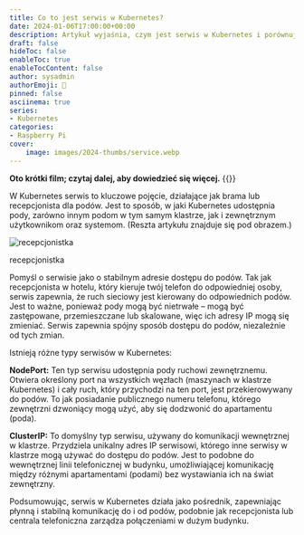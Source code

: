 ```yaml
---
title: Co to jest serwis w Kubernetes?
date: 2024-01-06T17:00:00+00:00
description: Artykuł wyjaśnia, czym jest serwis w Kubernetes i porównuje go do recepcjonisty w hotelu..
draft: false
hideToc: false
enableToc: true
enableTocContent: false
author: sysadmin
authorEmoji: 🐧
pinned: false
asciinema: true
series:
- Kubernetes
categories:
- Raspberry Pi
cover:
    image: images/2024-thumbs/service.webp
---
```

**Oto krótki film; czytaj dalej, aby dowiedzieć się więcej.**
{{<youtube xpZyYifb6NE>}}

W Kubernetes serwis to kluczowe pojęcie, działające jak brama lub recepcjonista dla podów. Jest to sposób, w jaki Kubernetes udostępnia pody, zarówno innym podom w tym samym klastrze, jak i zewnętrznym użytkownikom oraz systemom. (Reszta artykułu znajduje się pod obrazem.)

![recepcjonistka](/images/2024/receptionist.webp "recepcjonistka")<figcaption>recepcjonistka</figcaption>

Pomyśl o serwisie jako o stabilnym adresie dostępu do podów. Tak jak recepcjonista w hotelu, który kieruje twój telefon do odpowiedniej osoby, serwis zapewnia, że ruch sieciowy jest kierowany do odpowiednich podów. Jest to ważne, ponieważ pody mogą być nietrwałe – mogą być zastępowane, przemieszczane lub skalowane, więc ich adresy IP mogą się zmieniać. Serwis zapewnia spójny sposób dostępu do podów, niezależnie od tych zmian.

Istnieją różne typy serwisów w Kubernetes:

**NodePort:** Ten typ serwisu udostępnia pody ruchowi zewnętrznemu. Otwiera określony port na wszystkich węzłach (maszynach w klastrze Kubernetes) i cały ruch, który przychodzi na ten port, jest przekierowywany do podów. To jak posiadanie publicznego numeru telefonu, którego zewnętrzni dzwoniący mogą użyć, aby się dodzwonić do apartamentu (poda).

**ClusterIP:** To domyślny typ serwisu, używany do komunikacji wewnętrznej w klastrze. Przydziela unikalny adres IP serwisowi, którego inne serwisy w klastrze mogą używać do dostępu do podów. Jest to podobne do wewnętrznej linii telefonicznej w budynku, umożliwiającej komunikację między różnymi apartamentami (podami) bez wystawiania ich na świat zewnętrzny.

Podsumowując, serwis w Kubernetes działa jako pośrednik, zapewniając płynną i stabilną komunikację do i od podów, podobnie jak recepcjonista lub centrala telefoniczna zarządza połączeniami w dużym budynku.